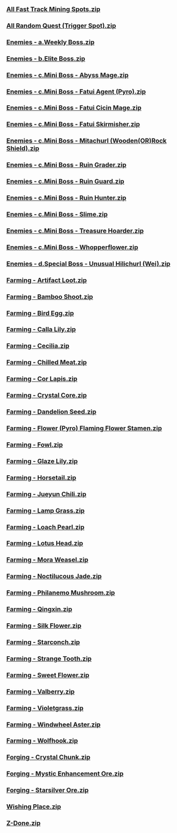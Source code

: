 ### [All Fast Track Mining Spots.zip](https://raw.githubusercontent.com/VaLueS6655/Genshin_Impact_Teleport/Raw/OptimizationCollectionPackage%2F%5BOld%5DTeleportsALL%28Version_2.8%29%2FEnglish%2FLocs%2FGenshin%2FAll%20Fast%20Track%20Mining%20Spots.zip)

### [All Random Quest (Trigger Spot).zip](https://raw.githubusercontent.com/VaLueS6655/Genshin_Impact_Teleport/Raw/OptimizationCollectionPackage%2F%5BOld%5DTeleportsALL%28Version_2.8%29%2FEnglish%2FLocs%2FGenshin%2FAll%20Random%20Quest%20%28Trigger%20Spot%29.zip)

### [Enemies - a.Weekly Boss.zip](https://raw.githubusercontent.com/VaLueS6655/Genshin_Impact_Teleport/Raw/OptimizationCollectionPackage%2F%5BOld%5DTeleportsALL%28Version_2.8%29%2FEnglish%2FLocs%2FGenshin%2FEnemies%20-%20a.Weekly%20Boss.zip)

### [Enemies - b.Elite Boss.zip](https://raw.githubusercontent.com/VaLueS6655/Genshin_Impact_Teleport/Raw/OptimizationCollectionPackage%2F%5BOld%5DTeleportsALL%28Version_2.8%29%2FEnglish%2FLocs%2FGenshin%2FEnemies%20-%20b.Elite%20Boss.zip)

### [Enemies - c.Mini Boss - Abyss Mage.zip](https://raw.githubusercontent.com/VaLueS6655/Genshin_Impact_Teleport/Raw/OptimizationCollectionPackage%2F%5BOld%5DTeleportsALL%28Version_2.8%29%2FEnglish%2FLocs%2FGenshin%2FEnemies%20-%20c.Mini%20Boss%20-%20Abyss%20Mage.zip)

### [Enemies - c.Mini Boss - Fatui Agent (Pyro).zip](https://raw.githubusercontent.com/VaLueS6655/Genshin_Impact_Teleport/Raw/OptimizationCollectionPackage%2F%5BOld%5DTeleportsALL%28Version_2.8%29%2FEnglish%2FLocs%2FGenshin%2FEnemies%20-%20c.Mini%20Boss%20-%20Fatui%20Agent%20%28Pyro%29.zip)

### [Enemies - c.Mini Boss - Fatui Cicin Mage.zip](https://raw.githubusercontent.com/VaLueS6655/Genshin_Impact_Teleport/Raw/OptimizationCollectionPackage%2F%5BOld%5DTeleportsALL%28Version_2.8%29%2FEnglish%2FLocs%2FGenshin%2FEnemies%20-%20c.Mini%20Boss%20-%20Fatui%20Cicin%20Mage.zip)

### [Enemies - c.Mini Boss - Fatui Skirmisher.zip](https://raw.githubusercontent.com/VaLueS6655/Genshin_Impact_Teleport/Raw/OptimizationCollectionPackage%2F%5BOld%5DTeleportsALL%28Version_2.8%29%2FEnglish%2FLocs%2FGenshin%2FEnemies%20-%20c.Mini%20Boss%20-%20Fatui%20Skirmisher.zip)

### [Enemies - c.Mini Boss - Mitachurl (Wooden(OR)Rock Shield).zip](https://raw.githubusercontent.com/VaLueS6655/Genshin_Impact_Teleport/Raw/OptimizationCollectionPackage%2F%5BOld%5DTeleportsALL%28Version_2.8%29%2FEnglish%2FLocs%2FGenshin%2FEnemies%20-%20c.Mini%20Boss%20-%20Mitachurl%20%28Wooden%28OR%29Rock%20Shield%29.zip)

### [Enemies - c.Mini Boss - Ruin Grader.zip](https://raw.githubusercontent.com/VaLueS6655/Genshin_Impact_Teleport/Raw/OptimizationCollectionPackage%2F%5BOld%5DTeleportsALL%28Version_2.8%29%2FEnglish%2FLocs%2FGenshin%2FEnemies%20-%20c.Mini%20Boss%20-%20Ruin%20Grader.zip)

### [Enemies - c.Mini Boss - Ruin Guard.zip](https://raw.githubusercontent.com/VaLueS6655/Genshin_Impact_Teleport/Raw/OptimizationCollectionPackage%2F%5BOld%5DTeleportsALL%28Version_2.8%29%2FEnglish%2FLocs%2FGenshin%2FEnemies%20-%20c.Mini%20Boss%20-%20Ruin%20Guard.zip)

### [Enemies - c.Mini Boss - Ruin Hunter.zip](https://raw.githubusercontent.com/VaLueS6655/Genshin_Impact_Teleport/Raw/OptimizationCollectionPackage%2F%5BOld%5DTeleportsALL%28Version_2.8%29%2FEnglish%2FLocs%2FGenshin%2FEnemies%20-%20c.Mini%20Boss%20-%20Ruin%20Hunter.zip)

### [Enemies - c.Mini Boss - Slime.zip](https://raw.githubusercontent.com/VaLueS6655/Genshin_Impact_Teleport/Raw/OptimizationCollectionPackage%2F%5BOld%5DTeleportsALL%28Version_2.8%29%2FEnglish%2FLocs%2FGenshin%2FEnemies%20-%20c.Mini%20Boss%20-%20Slime.zip)

### [Enemies - c.Mini Boss - Treasure Hoarder.zip](https://raw.githubusercontent.com/VaLueS6655/Genshin_Impact_Teleport/Raw/OptimizationCollectionPackage%2F%5BOld%5DTeleportsALL%28Version_2.8%29%2FEnglish%2FLocs%2FGenshin%2FEnemies%20-%20c.Mini%20Boss%20-%20Treasure%20Hoarder.zip)

### [Enemies - c.Mini Boss - Whopperflower.zip](https://raw.githubusercontent.com/VaLueS6655/Genshin_Impact_Teleport/Raw/OptimizationCollectionPackage%2F%5BOld%5DTeleportsALL%28Version_2.8%29%2FEnglish%2FLocs%2FGenshin%2FEnemies%20-%20c.Mini%20Boss%20-%20Whopperflower.zip)

### [Enemies - d.Special Boss - Unusual Hilichurl (Wei).zip](https://raw.githubusercontent.com/VaLueS6655/Genshin_Impact_Teleport/Raw/OptimizationCollectionPackage%2F%5BOld%5DTeleportsALL%28Version_2.8%29%2FEnglish%2FLocs%2FGenshin%2FEnemies%20-%20d.Special%20Boss%20-%20Unusual%20Hilichurl%20%28Wei%29.zip)

### [Farming - Artifact Loot.zip](https://raw.githubusercontent.com/VaLueS6655/Genshin_Impact_Teleport/Raw/OptimizationCollectionPackage%2F%5BOld%5DTeleportsALL%28Version_2.8%29%2FEnglish%2FLocs%2FGenshin%2FFarming%20-%20Artifact%20Loot.zip)

### [Farming - Bamboo Shoot.zip](https://raw.githubusercontent.com/VaLueS6655/Genshin_Impact_Teleport/Raw/OptimizationCollectionPackage%2F%5BOld%5DTeleportsALL%28Version_2.8%29%2FEnglish%2FLocs%2FGenshin%2FFarming%20-%20Bamboo%20Shoot.zip)

### [Farming - Bird Egg.zip](https://raw.githubusercontent.com/VaLueS6655/Genshin_Impact_Teleport/Raw/OptimizationCollectionPackage%2F%5BOld%5DTeleportsALL%28Version_2.8%29%2FEnglish%2FLocs%2FGenshin%2FFarming%20-%20Bird%20Egg.zip)

### [Farming - Calla Lily.zip](https://raw.githubusercontent.com/VaLueS6655/Genshin_Impact_Teleport/Raw/OptimizationCollectionPackage%2F%5BOld%5DTeleportsALL%28Version_2.8%29%2FEnglish%2FLocs%2FGenshin%2FFarming%20-%20Calla%20Lily.zip)

### [Farming - Cecilia.zip](https://raw.githubusercontent.com/VaLueS6655/Genshin_Impact_Teleport/Raw/OptimizationCollectionPackage%2F%5BOld%5DTeleportsALL%28Version_2.8%29%2FEnglish%2FLocs%2FGenshin%2FFarming%20-%20Cecilia.zip)

### [Farming - Chilled Meat.zip](https://raw.githubusercontent.com/VaLueS6655/Genshin_Impact_Teleport/Raw/OptimizationCollectionPackage%2F%5BOld%5DTeleportsALL%28Version_2.8%29%2FEnglish%2FLocs%2FGenshin%2FFarming%20-%20Chilled%20Meat.zip)

### [Farming - Cor Lapis.zip](https://raw.githubusercontent.com/VaLueS6655/Genshin_Impact_Teleport/Raw/OptimizationCollectionPackage%2F%5BOld%5DTeleportsALL%28Version_2.8%29%2FEnglish%2FLocs%2FGenshin%2FFarming%20-%20Cor%20Lapis.zip)

### [Farming - Crystal Core.zip](https://raw.githubusercontent.com/VaLueS6655/Genshin_Impact_Teleport/Raw/OptimizationCollectionPackage%2F%5BOld%5DTeleportsALL%28Version_2.8%29%2FEnglish%2FLocs%2FGenshin%2FFarming%20-%20Crystal%20Core.zip)

### [Farming - Dandelion Seed.zip](https://raw.githubusercontent.com/VaLueS6655/Genshin_Impact_Teleport/Raw/OptimizationCollectionPackage%2F%5BOld%5DTeleportsALL%28Version_2.8%29%2FEnglish%2FLocs%2FGenshin%2FFarming%20-%20Dandelion%20Seed.zip)

### [Farming - Flower (Pyro) Flaming Flower Stamen.zip](https://raw.githubusercontent.com/VaLueS6655/Genshin_Impact_Teleport/Raw/OptimizationCollectionPackage%2F%5BOld%5DTeleportsALL%28Version_2.8%29%2FEnglish%2FLocs%2FGenshin%2FFarming%20-%20Flower%20%28Pyro%29%20Flaming%20Flower%20Stamen.zip)

### [Farming - Fowl.zip](https://raw.githubusercontent.com/VaLueS6655/Genshin_Impact_Teleport/Raw/OptimizationCollectionPackage%2F%5BOld%5DTeleportsALL%28Version_2.8%29%2FEnglish%2FLocs%2FGenshin%2FFarming%20-%20Fowl.zip)

### [Farming - Glaze Lily.zip](https://raw.githubusercontent.com/VaLueS6655/Genshin_Impact_Teleport/Raw/OptimizationCollectionPackage%2F%5BOld%5DTeleportsALL%28Version_2.8%29%2FEnglish%2FLocs%2FGenshin%2FFarming%20-%20Glaze%20Lily.zip)

### [Farming - Horsetail.zip](https://raw.githubusercontent.com/VaLueS6655/Genshin_Impact_Teleport/Raw/OptimizationCollectionPackage%2F%5BOld%5DTeleportsALL%28Version_2.8%29%2FEnglish%2FLocs%2FGenshin%2FFarming%20-%20Horsetail.zip)

### [Farming - Jueyun Chili.zip](https://raw.githubusercontent.com/VaLueS6655/Genshin_Impact_Teleport/Raw/OptimizationCollectionPackage%2F%5BOld%5DTeleportsALL%28Version_2.8%29%2FEnglish%2FLocs%2FGenshin%2FFarming%20-%20Jueyun%20Chili.zip)

### [Farming - Lamp Grass.zip](https://raw.githubusercontent.com/VaLueS6655/Genshin_Impact_Teleport/Raw/OptimizationCollectionPackage%2F%5BOld%5DTeleportsALL%28Version_2.8%29%2FEnglish%2FLocs%2FGenshin%2FFarming%20-%20Lamp%20Grass.zip)

### [Farming - Loach Pearl.zip](https://raw.githubusercontent.com/VaLueS6655/Genshin_Impact_Teleport/Raw/OptimizationCollectionPackage%2F%5BOld%5DTeleportsALL%28Version_2.8%29%2FEnglish%2FLocs%2FGenshin%2FFarming%20-%20Loach%20Pearl.zip)

### [Farming - Lotus Head.zip](https://raw.githubusercontent.com/VaLueS6655/Genshin_Impact_Teleport/Raw/OptimizationCollectionPackage%2F%5BOld%5DTeleportsALL%28Version_2.8%29%2FEnglish%2FLocs%2FGenshin%2FFarming%20-%20Lotus%20Head.zip)

### [Farming - Mora Weasel.zip](https://raw.githubusercontent.com/VaLueS6655/Genshin_Impact_Teleport/Raw/OptimizationCollectionPackage%2F%5BOld%5DTeleportsALL%28Version_2.8%29%2FEnglish%2FLocs%2FGenshin%2FFarming%20-%20Mora%20Weasel.zip)

### [Farming - Noctilucous Jade.zip](https://raw.githubusercontent.com/VaLueS6655/Genshin_Impact_Teleport/Raw/OptimizationCollectionPackage%2F%5BOld%5DTeleportsALL%28Version_2.8%29%2FEnglish%2FLocs%2FGenshin%2FFarming%20-%20Noctilucous%20Jade.zip)

### [Farming - Philanemo Mushroom.zip](https://raw.githubusercontent.com/VaLueS6655/Genshin_Impact_Teleport/Raw/OptimizationCollectionPackage%2F%5BOld%5DTeleportsALL%28Version_2.8%29%2FEnglish%2FLocs%2FGenshin%2FFarming%20-%20Philanemo%20Mushroom.zip)

### [Farming - Qingxin.zip](https://raw.githubusercontent.com/VaLueS6655/Genshin_Impact_Teleport/Raw/OptimizationCollectionPackage%2F%5BOld%5DTeleportsALL%28Version_2.8%29%2FEnglish%2FLocs%2FGenshin%2FFarming%20-%20Qingxin.zip)

### [Farming - Silk Flower.zip](https://raw.githubusercontent.com/VaLueS6655/Genshin_Impact_Teleport/Raw/OptimizationCollectionPackage%2F%5BOld%5DTeleportsALL%28Version_2.8%29%2FEnglish%2FLocs%2FGenshin%2FFarming%20-%20Silk%20Flower.zip)

### [Farming - Starconch.zip](https://raw.githubusercontent.com/VaLueS6655/Genshin_Impact_Teleport/Raw/OptimizationCollectionPackage%2F%5BOld%5DTeleportsALL%28Version_2.8%29%2FEnglish%2FLocs%2FGenshin%2FFarming%20-%20Starconch.zip)

### [Farming - Strange Tooth.zip](https://raw.githubusercontent.com/VaLueS6655/Genshin_Impact_Teleport/Raw/OptimizationCollectionPackage%2F%5BOld%5DTeleportsALL%28Version_2.8%29%2FEnglish%2FLocs%2FGenshin%2FFarming%20-%20Strange%20Tooth.zip)

### [Farming - Sweet Flower.zip](https://raw.githubusercontent.com/VaLueS6655/Genshin_Impact_Teleport/Raw/OptimizationCollectionPackage%2F%5BOld%5DTeleportsALL%28Version_2.8%29%2FEnglish%2FLocs%2FGenshin%2FFarming%20-%20Sweet%20Flower.zip)

### [Farming - Valberry.zip](https://raw.githubusercontent.com/VaLueS6655/Genshin_Impact_Teleport/Raw/OptimizationCollectionPackage%2F%5BOld%5DTeleportsALL%28Version_2.8%29%2FEnglish%2FLocs%2FGenshin%2FFarming%20-%20Valberry.zip)

### [Farming - Violetgrass.zip](https://raw.githubusercontent.com/VaLueS6655/Genshin_Impact_Teleport/Raw/OptimizationCollectionPackage%2F%5BOld%5DTeleportsALL%28Version_2.8%29%2FEnglish%2FLocs%2FGenshin%2FFarming%20-%20Violetgrass.zip)

### [Farming - Windwheel Aster.zip](https://raw.githubusercontent.com/VaLueS6655/Genshin_Impact_Teleport/Raw/OptimizationCollectionPackage%2F%5BOld%5DTeleportsALL%28Version_2.8%29%2FEnglish%2FLocs%2FGenshin%2FFarming%20-%20Windwheel%20Aster.zip)

### [Farming - Wolfhook.zip](https://raw.githubusercontent.com/VaLueS6655/Genshin_Impact_Teleport/Raw/OptimizationCollectionPackage%2F%5BOld%5DTeleportsALL%28Version_2.8%29%2FEnglish%2FLocs%2FGenshin%2FFarming%20-%20Wolfhook.zip)

### [Forging - Crystal Chunk.zip](https://raw.githubusercontent.com/VaLueS6655/Genshin_Impact_Teleport/Raw/OptimizationCollectionPackage%2F%5BOld%5DTeleportsALL%28Version_2.8%29%2FEnglish%2FLocs%2FGenshin%2FForging%20-%20Crystal%20Chunk.zip)

### [Forging - Mystic Enhancement Ore.zip](https://raw.githubusercontent.com/VaLueS6655/Genshin_Impact_Teleport/Raw/OptimizationCollectionPackage%2F%5BOld%5DTeleportsALL%28Version_2.8%29%2FEnglish%2FLocs%2FGenshin%2FForging%20-%20Mystic%20Enhancement%20Ore.zip)

### [Forging - Starsilver Ore.zip](https://raw.githubusercontent.com/VaLueS6655/Genshin_Impact_Teleport/Raw/OptimizationCollectionPackage%2F%5BOld%5DTeleportsALL%28Version_2.8%29%2FEnglish%2FLocs%2FGenshin%2FForging%20-%20Starsilver%20Ore.zip)

### [Wishing Place.zip](https://raw.githubusercontent.com/VaLueS6655/Genshin_Impact_Teleport/Raw/OptimizationCollectionPackage%2F%5BOld%5DTeleportsALL%28Version_2.8%29%2FEnglish%2FLocs%2FGenshin%2FWishing%20Place.zip)

### [Z-Done.zip](https://raw.githubusercontent.com/VaLueS6655/Genshin_Impact_Teleport/Raw/OptimizationCollectionPackage%2F%5BOld%5DTeleportsALL%28Version_2.8%29%2FEnglish%2FLocs%2FGenshin%2FZ-Done.zip)

